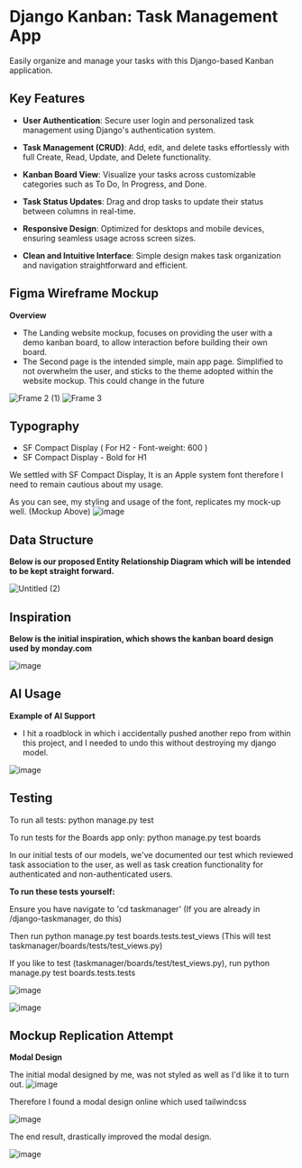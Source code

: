 # Django Kanban: Task Management App

Easily organize and manage your tasks with this Django-based Kanban application.

## Key Features

- **User Authentication**: Secure user login and personalized task management using Django's authentication system.

- **Task Management (CRUD)**: Add, edit, and delete tasks effortlessly with full Create, Read, Update, and Delete functionality.

- **Kanban Board View**: Visualize your tasks across customizable categories such as To Do, In Progress, and Done.

- **Task Status Updates**: Drag and drop tasks to update their status between columns in real-time.

- **Responsive Design**: Optimized for desktops and mobile devices, ensuring seamless usage across screen sizes.

- **Clean and Intuitive Interface**: Simple design makes task organization and navigation straightforward and efficient.

## Figma Wireframe Mockup

**Overview**

- The Landing website mockup, focuses on providing the user with a demo kanban board, to allow interaction before building their own board.
- The Second page is the intended simple, main app page. Simplified to not overwhelm the user, and sticks to the theme adopted within the website mockup. This could change in the future

![Frame 2 (1)](https://github.com/user-attachments/assets/bc4272ec-4775-4fdc-a0a1-a611cbbff29e)
![Frame 3](https://github.com/user-attachments/assets/a3bce156-90a5-42a7-b8eb-0c89bf70e761)

## Typography
- SF Compact Display 
( For H2 - Font-weight: 600 )
- SF Compact Display - Bold for H1

We settled with SF Compact Display, It is an Apple system font therefore I need to remain cautious about my usage.

As you can see, my styling and usage of the font, replicates my mock-up well. (Mockup Above)
![image](https://github.com/user-attachments/assets/57a98c8c-8b80-4879-a697-859a70931557)





## Data Structure

**Below is our proposed Entity Relationship Diagram which will be intended to be kept straight forward.**

![Untitled (2)](https://github.com/user-attachments/assets/e3e3791f-60eb-4899-bf8a-1a218a78ed63)

## Inspiration

**Below is the initial inspiration, which shows the kanban board design used by monday.com** 

![image](https://github.com/user-attachments/assets/484e76aa-b358-4e88-99ac-2092830f3f2f)

## AI Usage 

**Example of AI Support**

- I hit a roadblock in which i accidentally pushed another repo from within this project, and I needed to undo this without destroying my django model.

![image](https://github.com/user-attachments/assets/508a387c-19fb-4093-92fe-9849e7702d57)


## Testing

To run all tests:
   python manage.py test

To run tests for the Boards app only:
   python manage.py test boards

In our initial tests of our models, we've documented our test which reviewed task association to the user, as well as task creation functionality for authenticated and non-authenticated users.

**To run these tests yourself:**

Ensure you have navigate to 'cd taskmanager' (If you are already in /django-taskmanager, do this)

Then run python manage.py test boards.tests.test_views (This will test taskmanager/boards/tests/test_views.py)

If you like to test (taskmanager/boards/test/test_views.py), run python manage.py test boards.tests.tests

![image](https://github.com/user-attachments/assets/917f62e2-a32d-477e-bc94-5889a560b5f8)

![image](https://github.com/user-attachments/assets/a7129314-ff9b-42b9-a1a6-34a0adc98cc1)

## Mockup Replication Attempt

**Modal Design**

The initial modal designed by me, was not styled as well as I'd like it to turn out.
![image](https://github.com/user-attachments/assets/3121cef7-0672-422c-925e-0ca5f40cae35)

Therefore I found a modal design online which used tailwindcss

![image](https://github.com/user-attachments/assets/3d02d09b-cd5f-41a3-8440-f2480dd19e6d)

The end result, drastically improved the modal design.

![image](https://github.com/user-attachments/assets/47ffb326-797a-4d28-acac-537e4691940d)
